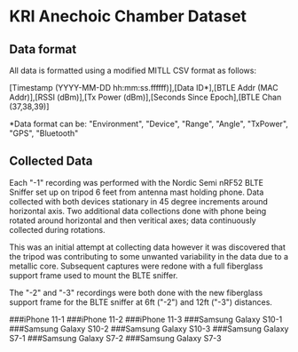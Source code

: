 # KRI Anechoic Chamber Dataset

## Data format
All data is formatted using a modified MITLL CSV format as follows:

[Timestamp (YYYY-MM-DD hh:mm:ss.ffffff)],[Data ID*],[BTLE Addr (MAC Addr)],[RSSI (dBm)],[Tx Power (dBm)],[Seconds Since Epoch],[BTLE Chan (37,38,39)]

*Data format can be: "Environment", "Device", "Range", "Angle", "TxPower", "GPS", "Bluetooth"

## Collected Data
Each "-1" recording was performed with the Nordic Semi nRF52 BLTE Sniffer set up on tripod 6 feet from antenna mast holding phone.  Data collected with both devices stationary in 45 degree increments around horizontal axis. Two additional data collections done with phone being rotated around horizontal and then veritical axes; data continuously collected during rotations.

This was an initial attempt at collecting data however it was discovered that the tripod was contributing to some unwanted variability in the data due to a metallic core.  Subsequent captures were redone with a full fiberglass support frame used to mount the BLTE sniffer.

The "-2" and "-3" recordings were both done with the new fiberglass support frame for the BLTE sniffer at 6ft ("-2") and 12ft ("-3") distances.

###iPhone 11-1
###iPhone 11-2
###iPhone 11-3
###Samsung Galaxy S10-1
###Samsung Galaxy S10-2
###Samsung Galaxy S10-3
###Samsung Galaxy S7-1
###Samsung Galaxy S7-2
###Samsung Galaxy S7-3
